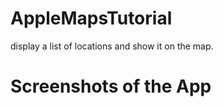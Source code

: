 # AppleMapsTutorial
 display a list of locations and show it on the map.
 
 # Screenshots of the App
